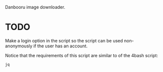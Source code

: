 Danbooru image downloader.

# TODO
Make a login option in the script so the script can be used non-anonymously if the user has an account.

Notice that the requirements of this script are similar to of the 4bash script:

`jq`
